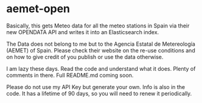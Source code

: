 # aemet-open

Basically, this gets Meteo data for all the meteo stations in Spain via their new OPENDATA API and writes it into an Elasticsearch index. 

The Data does not belong to me but to the Agencia Estatal de Metereología (AEMET) of Spain. Please check their website on the re-use conditions and on how to give credit of you publish or use the data otherwise. 

I am lazy these days. Read the code and understand what it does. Plenty of comments in there. Full README.md coming soon.

Please do not use my API Key but generate your own. Info is also in the code. It has a lifetime of 90 days, so you will need to renew it periodically. 

